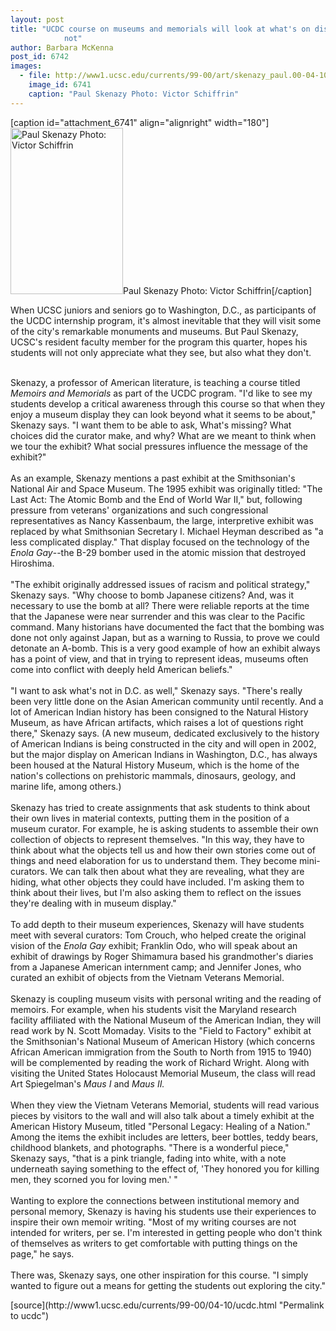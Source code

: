 ```yaml
---
layout: post
title: "UCDC course on museums and memorials will look at what's on display--and what's
			not"
author: Barbara McKenna
post_id: 6742
images:
  - file: http://www1.ucsc.edu/currents/99-00/art/skenazy_paul.00-04-10.180.jpg
    image_id: 6741
    caption: "Paul Skenazy Photo: Victor Schiffrin"
---
```


[caption id="attachment_6741" align="alignright" width="180"]<a href="http://localhost/mysite/wp-content/uploads/2000/04/skenazy_paul.00-04-10.180.jpg"><img class="size-full wp-image-6741" src="http://localhost/mysite/wp-content/uploads/2000/04/skenazy_paul.00-04-10.180.jpg" alt="Paul Skenazy Photo: Victor Schiffrin" width="180" height="266" /></a>Paul Skenazy Photo: Victor Schiffrin[/caption]
<p>
  When UCSC juniors and seniors go to Washington, D.C., as participants of the UCDC internship program, it's almost inevitable that they will visit some of the city's remarkable monuments and museums. But Paul Skenazy, UCSC's resident faculty member for the program this quarter, hopes his students will not only appreciate what they see, but also what they don't.<br>
  <br>
</p>Skenazy, a professor of American literature, is teaching a course titled <i>Memoirs and Memorials</i> as part of the UCDC program. "I'd like to see my students develop a critical awareness through this course so that when they enjoy a museum display they can look beyond what it seems to be about," Skenazy says. "I want them to be able to ask, What's missing? What choices did the curator make, and why? What are we meant to think when we tour the exhibit? What social pressures influence the message of the exhibit?"<br>
<br>
As an example, Skenazy mentions a past exhibit at the Smithsonian's National Air and Space Museum. The 1995 exhibit was originally titled: "The Last Act: The Atomic Bomb and the End of World War II," but, following pressure from veterans' organizations and such congressional representatives as Nancy Kassenbaum, the large, interpretive exhibit was replaced by what Smithsonian Secretary I. Michael Heyman described as "a less complicated display." That display focused on the technology of the <i>Enola Gay</i>--the B-29 bomber used in the atomic mission that destroyed Hiroshima.<br>
<br>
"The exhibit originally addressed issues of racism and political strategy," Skenazy says. "Why choose to bomb Japanese citizens? And, was it necessary to use the bomb at all? There were reliable reports at the time that the Japanese were near surrender and this was clear to the Pacific command. Many historians have documented the fact that the bombing was done not only against Japan, but as a warning to Russia, to prove we could detonate an A-bomb. This is a very good example of how an exhibit always has a point of view, and that in trying to represent ideas, museums often come into conflict with deeply held American beliefs."<br>
<br>
"I want to ask what's not in D.C. as well," Skenazy says. "There's really been very little done on the Asian American community until recently. And a lot of American Indian history has been consigned to the Natural History Museum, as have African artifacts, which raises a lot of questions right there," Skenazy says. (A new museum, dedicated exclusively to the history of American Indians is being constructed in the city and will open in 2002, but the major display on American Indians in Washington, D.C., has always been housed at the Natural History Museum, which is the home of the nation's collections on prehistoric mammals, dinosaurs, geology, and marine life, among others.)<br>
<br>
Skenazy has tried to create assignments that ask students to think about their own lives in material contexts, putting them in the position of a museum curator. For example, he is asking students to assemble their own collection of objects to represent themselves. "In this way, they have to think about what the objects tell us and how their own stories come out of things and need elaboration for us to understand them. They become mini-curators. We can talk then about what they are revealing, what they are hiding, what other objects they could have included. I'm asking them to think about their lives, but I'm also asking them to reflect on the issues they're dealing with in museum display."<br>
<br>
To add depth to their museum experiences, Skenazy will have students meet with several curators: Tom Crouch, who helped create the original vision of the <i>Enola Gay</i> exhibit; Franklin Odo, who will speak about an exhibit of drawings by Roger Shimamura based his grandmother's diaries from a Japanese American internment camp; and Jennifer Jones, who curated an exhibit of objects from the Vietnam Veterans Memorial.<br>
<br>
Skenazy is coupling museum visits with personal writing and the reading of memoirs. For example, when his students visit the Maryland research facility affiliated with the National Museum of the American Indian, they will read work by N. Scott Momaday. Visits to the "Field to Factory" exhibit at the Smithsonian's National Museum of American History (which concerns African American immigration from the South to North from 1915 to 1940) will be complemented by reading the work of Richard Wright. Along with visiting the United States Holocaust Memorial Museum, the class will read Art Spiegelman's <i>Maus I</i> and <i>Maus II.</i><br>
<br>
When they view the Vietnam Veterans Memorial, students will read various pieces by visitors to the wall and will also talk about a timely exhibit at the American History Museum, titled "Personal Legacy: Healing of a Nation." Among the items the exhibit includes are letters, beer bottles, teddy bears, childhood blankets, and photographs. "There is a wonderful piece," Skenazy says, "that is a pink triangle, fading into white, with a note underneath saying something to the effect of, 'They honored you for killing men, they scorned you for loving men.' "<br>
<br>
Wanting to explore the connections between institutional memory and personal memory, Skenazy is having his students use their experiences to inspire their own memoir writing. "Most of my writing courses are not intended for writers, per se. I'm interested in getting people who don't think of themselves as writers to get comfortable with putting things on the page," he says.<br>
<br>
There was, Skenazy says, one other inspiration for this course. "I simply wanted to figure out a means for getting the students out exploring the city."
<p>

</p>
[source](http://www1.ucsc.edu/currents/99-00/04-10/ucdc.html "Permalink to ucdc")
